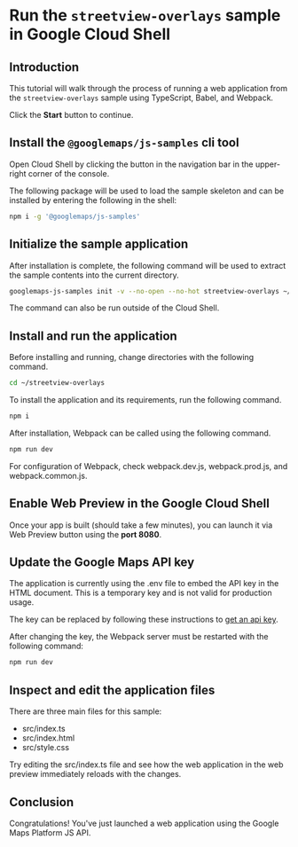 # Run the `streetview-overlays` sample in Google Cloud Shell

<walkthrough-tutorial-duration duration="10"/>

## Introduction

This tutorial will walk through the process of running a web application from
the `streetview-overlays` sample using TypeScript, Babel, and Webpack.

Click the **Start** button to continue.

## Install the `@googlemaps/js-samples` cli tool

Open Cloud Shell by clicking the
<walkthrough-cloud-shell-icon></walkthrough-cloud-shell-icon> button in the
navigation bar in the upper-right corner of the console.

The following package will be used to load the sample skeleton and can be
installed by entering the following in the shell:

```bash
npm i -g '@googlemaps/js-samples'
```

## Initialize the sample application

After installation is complete, the following command will be used to extract
the sample contents into the current directory.

```bash
googlemaps-js-samples init -v --no-open --no-hot streetview-overlays ~/streetview-overlays
```

The command can also be run outside of the Cloud Shell.

## Install and run the application

Before installing and running, change directories with the following command.

```bash
cd ~/streetview-overlays
```

To install the application and its requirements, run the following command.

```bash
npm i
```

After installation, Webpack can be called using the following command.

```bash
npm run dev
```

For configuration of Webpack, check
<walkthrough-editor-open-file filePath="~/streetview-overlays/webpack.dev.js">webpack.dev.js</walkthrough-editor-open-file>,
<walkthrough-editor-open-file filePath="~/streetview-overlays/webpack.prod.js">webpack.prod.js</walkthrough-editor-open-file>,
and
<walkthrough-editor-open-file filePath="~/streetview-overlays/webpack.common.js">webpack.common.js</walkthrough-editor-open-file>.

## Enable Web Preview in the Google Cloud Shell

Once your app is built (should take a few minutes), you can launch it via
<walkthrough-spotlight-pointer target="cloudshell" spotlightId="devshell-web-preview-button">Web
Preview button</walkthrough-spotlight-pointer> using the **port 8080**.

## Update the Google Maps API key

The application is currently using the
<walkthrough-editor-open-file filePath="~/streetview-overlays/.env">.env</walkthrough-editor-open-file>
file to embed the API key in the HTML document. This is a temporary key and is
not valid for production usage.

The key can be replaced by following these instructions to
[get an api key](https://developers.google.com/maps/documentation/javascript/get-api-key).

After changing the key, the Webpack server must be restarted with the following
command:

```bash
npm run dev
```

## Inspect and edit the application files

There are three main files for this sample:

*   <walkthrough-editor-open-file filePath="~/streetview-overlays/src/index.ts">src/index.ts</walkthrough-editor-open-file>
*   <walkthrough-editor-open-file filePath="~/streetview-overlays/src/index.html">src/index.html</walkthrough-editor-open-file>
*   <walkthrough-editor-open-file filePath="~/streetview-overlays/src/style.css">src/style.css</walkthrough-editor-open-file>

Try editing the <walkthrough-editor-open-file filePath="~/streetview-overlays/src/index.ts">src/index.ts</walkthrough-editor-open-file> file and see how the web application in the web preview immediately reloads with the changes.

## Conclusion

<walkthrough-conclusion-trophy></walkthrough-conclusion-trophy>

Congratulations! You've just launched a web application using the Google Maps
Platform JS API.
